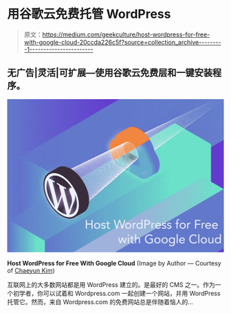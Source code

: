 # 用谷歌云免费托管 WordPress

> 原文：<https://medium.com/geekculture/host-wordpress-for-free-with-google-cloud-20ccda226c5f?source=collection_archive---------1----------------------->

## 无广告|灵活|可扩展—使用谷歌云免费层和一键安装程序。

![](img/0f406207c1be99763b56acf62f20be23.png)

**Host WordPress for Free With Google Cloud** (Image by Author — Courtesy of [Chaeyun Kim](https://www.chaeyun.com/))

互联网上的大多数网站都是用 WordPress 建立的。是最好的 CMS 之一。作为一个初学者，你可以试着和 Wordpress.com 一起创建一个网站，并用 WordPress 托管它。然而，来自 Wordpress.com 的免费网站总是伴随着恼人的…